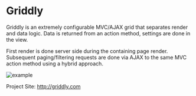 Griddly
=======

Griddly is an extremely configurable MVC/AJAX grid that separates render and data logic. Data is returned from an action method, settings are done in the view.

First render is done server side during the containing page render. Subsequent paging/filtering requests are done via AJAX to the same MVC action method using a hybrid approach.

![example](http://programcsharp.github.io/griddly/content/griddlyscreenshot.png)

Project Site: http://griddly.com
